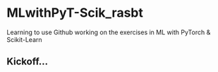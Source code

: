 # MLwithPyT-Scik_rasbt
Learning to use Github working on the exercises in ML with PyTorch &amp; Scikit-Learn
## Kickoff...
